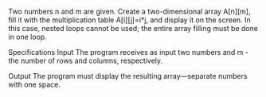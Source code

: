 Two numbers n and m are given. Create a two-dimensional array A[n][m], fill it with the multiplication table A[i][j]=i*j, and display it on the screen. In this case, nested loops cannot be used; the entire array filling must be done in one loop.

Specifications Input The program receives as input two numbers and m - the number of rows and columns, respectively.

Output The program must display the resulting array—separate numbers with one space.
